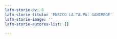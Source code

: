```yaml
---
lafm-storie-pv: 8
lafm-storie-titulo: 'ENRICO LA TALPA: GANIMEDE'
lafm-storie-image: ''
lafm-storie-autores-list: []

---
```

